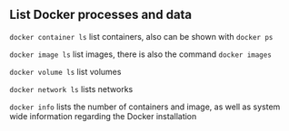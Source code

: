 ## List Docker processes and data

`docker container ls` list containers, also can be shown with `docker ps`

`docker image ls` list images, there is also the command `docker images`

`docker volume ls` list volumes

`docker network ls` lists networks

`docker info` lists the number of containers and image, as well as system wide information regarding the Docker installation
